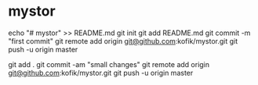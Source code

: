 # mystor

echo "# mystor" >> README.md
git init
git add README.md
git commit -m "first commit"
git remote add origin git@github.com:kofik/mystor.git
git push -u origin master

git add .
git commit -am "small changes"
git remote add origin git@github.com:kofik/mystor.git
git push -u origin master
